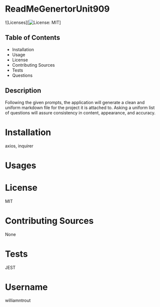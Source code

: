 
# ReadMeGenertorUnit909

![Licenses][![License: MIT](https://img.shields.io/badge/License-MIT-yellow.svg)]
 

## Table of Contents
  * Installation
  * Usage
  * License
  * Contributing Sources
  * Tests
  * Questions
  

## Description 
Following the given prompts, the application will generate a clean and uniform markdown file for the project it is attached to. Asking a uniform list of questions will assure consistency in content, appearance, and accuracy.
  

# Installation
axios, inquirer


# Usages


# License
MIT


# Contributing Sources
None


# Tests
JEST


# Username
williamntrout
